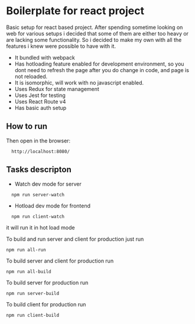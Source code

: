 # Boilerplate for react project
Basic setup for react based project. After spending sometime looking on web for various setups i decided that some of them are either too heavy or are lacking some functionality. So i decided to make my own with all the features i knew were possible to have with it.
* It bundled with webpack
* Has hotloading feature enabled for development environment, so you dont need to refresh the page after you do change in code, and page is not reloaded.
* It is isomorphic, will work with no javascript enabled.
* Uses Redux for state management
* Uses Jest for testing
* Uses React Route v4
* Has basic auth setup

## How to run

Then open in the browser:
```
  http://localhost:8080/
```


## Tasks descripton
* Watch dev mode for server
```
  npm run server-watch
```
* Hotload dev mode for frontend
```
  npm run client-watch
```
it will run it in hot load mode

To build and run server and client for production just run
```
npm run all-run
```

To build server and client for production run
```
npm run all-build
```

To build server for production run
```
npm run server-build
```

To build client for production run
```
npm run client-build
```

